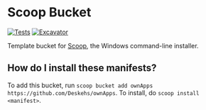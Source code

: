 # Scoop Bucket

[![Tests](https://github.com/Deskehs/ownApps/actions/workflows/ci.yml/badge.svg)](https://github.com/Deskehs/ownApps/actions/workflows/ci.yml) [![Excavator](https://github.com/Deskehs/ownApps/actions/workflows/excavator.yml/badge.svg)](https://github.com/Deskehs/ownApps/actions/workflows/excavator.yml)

Template bucket for [Scoop](https://scoop.sh), the Windows command-line installer.

How do I install these manifests?
---------------------------------

To add this bucket, run `scoop bucket add ownApps https://github.com/Deskehs/ownApps`. To install, do `scoop install <manifest>`.
